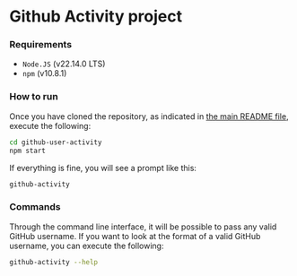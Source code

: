 # Github Activity project

### Requirements

* `Node.JS` (v22.14.0 LTS)
* `npm` (v10.8.1)

### How to run

Once you have cloned the repository, as indicated in [the main README file](../README.md), execute the following:

```bash
cd github-user-activity
npm start
```

If everything is fine, you will see a prompt like this:

```bash
github-activity
```

### Commands

Through the command line interface, it will be possible to pass any valid GitHub username. If you want to look at the format of a valid GitHub username, you can execute the following:

```bash
github-activity --help
```